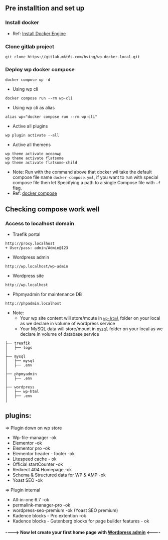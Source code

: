## Pre installtion and set up

### Install docker
- Ref: [Install Docker Engine](https://docs.docker.com/engine/install/)

### Clone gitlab project
```
git clone https://gitlab.mkt6s.com/hsing/wp-docker-local.git
```

### Deploy wp docker compose
```
docker compose up -d
```
- Using wp cli
```
docker compose run --rm wp-cli
```
- Using wp cli as alias
```
alias wp="docker compose run --rm wp-cli"
```
- Active all plugins
```
wp plugin activate --all
```
- Active all themens
```
wp theme activate oceanwp
wp theme activate flatsome
wp theme activate flatsome-child
```

- Note: Run with the command above that docker wil take the default compose file name `docker-compose.yml`, if you want to run with special compose file then let Specifying a path to a single Compose file with `-f` flag.
- Ref: [docker compose](https://docs.docker.com/reference/cli/docker/compose/)

## Checking compose work well
### Access to localhost domain
- Traefik portal
```
http://proxy.localhost
+ User/pass: admin/Admin@123
```
- Wordpress admin

```
http://wp.localhost/wp-admin
```
- Wordpress site
```
http://wp.localhost
```
- Phpmyadmin for maintenance DB
```
http://phpadmin.localhost
```
- Note:
    + Your wp site content will store/moute in [`wp-html`](wp-html) folder on your local as we declare in volume of wordpress service
    + Your MySQL data will store/mount in [`mysql`](mysql) folder on your local as we declare in volume of database service

```tree services
├── treafik
│   ├── logs
│
├── mysql
│   ├── mysql
│   ├── .env
│
├── phpmyadmin
│   ├── .env
│
├── wordpress
│   ├── wp-html
│   ├── .env
│
```


## plugins:
=> Plugin down on wp store
- Wp-file-manager -ok
- Elementor -ok
- Elementor pro -ok
- Elementor header - footer -ok
- Litespeed cache - ok
- Official startCounter -ok
- Redirect 404 Homepage -ok
- Schema & Structured data for WP & AMP -ok
- Yoast SEO -ok

=> Plugin internal
- All-in-one 6.7 -ok
- permalink-manager-pro -ok
- wordpress-seo-premium -ok (Yoast SEO premium)
- Kadence blocks - Pro extention -ok
- Kadence blocks - Gutenberg blocks for page builder features - ok


#### ----> Now let create your first home page with [Wordpress admin](http://wp.localhost/wp-admin) <----
